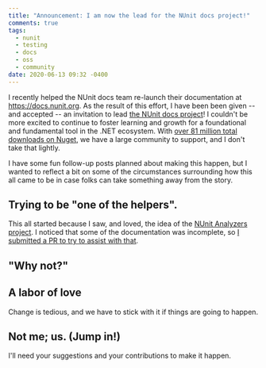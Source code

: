 ```yaml
---
title: "Announcement: I am now the lead for the NUnit docs project!"
comments: true
tags:
  - nunit
  - testing
  - docs
  - oss
  - community
date: 2020-06-13 09:32 -0400
---
```

I recently helped the NUnit docs team re-launch their documentation at <https://docs.nunit.org>. As the result of this effort, I have been been given -- and accepted -- an invitation to lead [the NUnit docs project](https://github.com/nunit/docs)! I couldn't be more excited to continue to foster learning and growth for a foundational and fundamental tool in the .NET ecosystem. With [over 81 million total downloads on Nuget](https://www.nuget.org/packages/NUnit/), we have a large community to support, and I don't take that lightly. 

I have some fun follow-up posts planned about making this happen, but I wanted to reflect a bit on some of the circumstances surrounding how this all came to be in case folks can take something away from the story.

## Trying to be "one of the helpers".

This all started because I saw, and loved, the idea of the [NUnit Analyzers project](https://github.com/nunit/nunit.analyzers). I noticed that some of the documentation was incomplete, so [I submitted a PR to try to assist with that](https://github.com/nunit/nunit.analyzers/pull/206).



## "Why not?" 




## A labor of love

Change is tedious, and we have to stick with it if things are going to happen. 

## Not me; us. (Jump in!)

I'll need your suggestions and your contributions to make it happen.